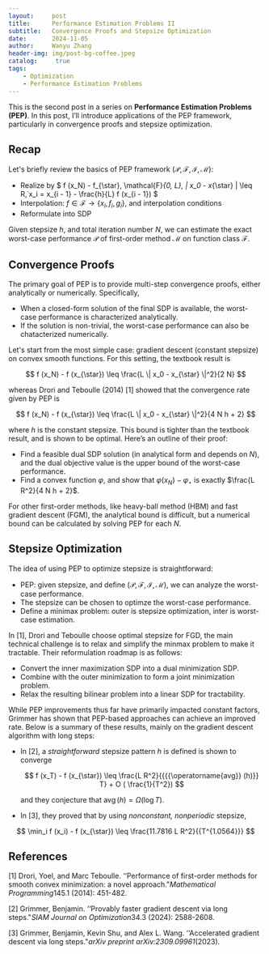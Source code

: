 ```yaml
---
layout:     post
title:      Performance Estimation Problems II
subtitle:   Convergence Proofs and Stepsize Optimization
date:       2024-11-05
author:     Wanyu Zhang
header-img: img/post-bg-coffee.jpeg
catalog: 	 true
tags:
    - Optimization
    - Performance Estimation Problems
---
```


This is the second post in a series on **Performance Estimation Problems (PEP)**. In this post, I’ll introduce applications of the PEP framework, particularly in convergence proofs and stepsize optimization.

## Recap

Let's briefly review the basics of PEP framework $(\mathcal{P}, \mathcal{F}, \mathcal{I}, \mathcal{M})$:

- Realize by $ f (x_N) - f_{\star}, \mathcal{F}_{0, L}, \| x_0 - x_{\star} 
  \| \leq R,˙x_i = x_{i - 1} - \frac{h}{L} f (x_{i - 1}) $
- Interpolation: $f \in \mathcal{F} \longrightarrow \{ x_i, f_i, g_i \}$, and interpolation conditions
- Reformulate into SDP

Given stepsize $h$, and total iteration number $N$, we can estimate the exact worst-case performance $\mathcal{P}$ of first-order method 
$\mathcal{M}$ on function class $\mathcal{F}$.

## Convergence Proofs

The primary goal of PEP is to provide multi-step convergence proofs, either analytically or numerically. Specifically,

- When a closed-form solution of the final SDP is available, the worst-case performance is characterized analytically.
- If the solution is non-trivial, the worst-case performance can also be chatacterized numerically.

Let's start from the most simple case: gradient descent (constant stepsize) on convex smooth functions. For this setting, the textbook result is


$$
f (x_N) - f (x_{\star}) \leq \frac{L \| x_0 - x_{\star} \|^2}{2 N}
$$



whereas Drori and Teboulle (2014) [1] showed that the convergence rate given by PEP is


$$
f (x_N) - f (x_{\star}) \leq \frac{L \| x_0 - x_{\star} \|^2}{4 N h + 2}
$$


where $h$ is the constant stepsize. This bound is tighter than the textbook result, and is shown to be optimal. Here’s an outline of their proof:

* Find a feasible dual SDP solution (in analytical form and depends on $N$), and the dual objective value is the upper bound of the worst-case performance.
* Find a convex function $\varphi$, and show that $\varphi (x_N) - 
  \varphi_{\star}$ is exactly $\frac{L R^2}{4 N h + 2}$.

For other first-order methods, like heavy-ball method (HBM) and fast gradient descent (FGM), the analytical bound is difficult, but  a numerical bound can be calculated by solving PEP for each $N$.

## Stepsize Optimization

The idea of using PEP to optimize stepsize is straightforward:

*  PEP: given stepsize, and define $(\mathcal{P}, \mathcal{F}, \mathcal{I}, 
   \mathcal{M})$, we can analyze the worst-case performance.
*  The stepsize can be chosen to optimze the worst-case performance.
*  Define a minimax problem: outer is stepsize optimization, inter is worst-case estimation.

In [1], Drori and Teboulle choose optimal stepsize for FGD, the main technical challenge is to relax and simplify the minmax problem to make it tractable. Their reformulation roadmap is as follows:

* Convert the inner maximization SDP into a dual minimization SDP.
* Combine with the outer minimization to form a joint minimization problem.
* Relax the resulting bilinear problem into a linear SDP for tractability.

While PEP improvements thus far have primarily impacted constant factors, Grimmer has shown that PEP-based approaches can achieve an improved rate. Below is a summary of these results, mainly on the gradient descent algorithm with long steps:

- In [2], a *straightforward* stepsize pattern $h$ is defined is shown to converge

  
  $$
  f (x_T) - f (x_{\star}) \leq \frac{L
     R^2}{{{{\operatorname{avg}} (h)}} T} + O (
     \frac{1}{T^2})
  $$

  

  and they conjecture that ${\operatorname{avg}} (h) = \Omega (\log T)$.

- In [3], they proved that by using *nonconstant, nonperiodic* stepsize,

  

$$
\min_i f (x_i) - f (x_{\star}) \leq \frac{11.7816 L
   R^2}{{T^{1.0564}}}
$$



## References

[1] Drori, Yoel, and Marc Teboulle. ‘‘Performance of first-order methods for smooth convex minimization: a novel approach."*Mathematical Programming*145.1 (2014): 451-482.

[2] Grimmer, Benjamin. ‘‘Provably faster gradient descent via long steps."*SIAM Journal on Optimization*34.3 (2024): 2588-2608.

[3] Grimmer, Benjamin, Kevin Shu, and Alex L. Wang. ‘‘Accelerated gradient descent via long steps."*arXiv preprint arXiv:2309.09961*(2023).